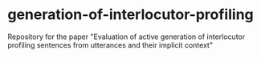# generation-of-interlocutor-profiling
Repository for the paper "Evaluation of active generation of interlocutor profiling sentences from utterances and their implicit context"
